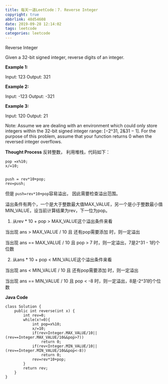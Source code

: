 ```yaml
---
title: 每天一道LeetCode：7. Reverse Integer
copyright: true
abbrlink: 48d54608
date: 2019-09-28 12:14:02
tags: leetcode
categories: leetcode
---
```

Reverse Integer
<!--more-->
Given a 32-bit signed integer, reverse digits of an integer.

**Example 1:**

Input: 123
Output: 321

**Example 2:**

Input: -123
Output: -321

**Example 3:**

Input: 120
Output: 21

Note:
Assume we are dealing with an environment which could only store integers within the 32-bit signed integer range: [−2^31,  2&31 − 1]. For the purpose of this problem, assume that your function returns 0 when the reversed integer overflows.


****Thought Process****
反转整数， 利用堆栈，代码如下：
```
pop =x%10;
x/=10;


push = rev*10+pop;
rev=push;

```
但是 `push=rev*10+pop`容易溢出，
因此需要检查溢出范围。

   溢出条件有两个，一个是大于整数最大值MAX_VALUE，另一个是小于整数最小值MIN_VALUE，设当前计算结果为rev，下一位为pop。
   
   
   1. 从rev * 10 + pop > MAX_VALUE这个溢出条件来看

   当出现 ans > MAX_VALUE / 10 且 还有pop需要添加 时，则一定溢出
   
   当出现 ans == MAX_VALUE / 10 且 pop > 7 时，则一定溢出，7是2^31 - 1的个位数

   2. 从ans * 10 + pop < MIN_VALUE这个溢出条件来看
   
   当出现 ans < MIN_VALUE / 10 且 还有pop需要添加 时，则一定溢出
    
   当出现 ans == MIN_VALUE / 10 且 pop < -8 时，则一定溢出，8是-2^31的个位数


**Java Code**
```
class Solution {
    public int reverse(int x) {
        int rev=0;
        while(x!=0){
            int pop=x%10;
            x/=10;
            if(rev>Integer.MAX_VALUE/10||(rev==Integer.MAX_VALUE/10&&pop>7))
                return 0;
            if(rev<Integer.MIN_VALUE/10||(rev==Integer.MIN_VALUE/10&&pop<-8))
                return 0;
            rev=rev*10+pop;
        }
        return rev;
    }
}

```